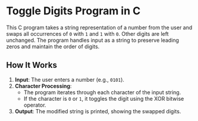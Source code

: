 # Toggle Digits Program in C

This C program takes a string representation of a number from the user and swaps all occurrences of `0` with `1` and `1` with `0`. Other digits are left unchanged. The program handles input as a string to preserve leading zeros and maintain the order of digits.

## How It Works

1. **Input**: The user enters a number (e.g., `0101`).
2. **Character Processing**:
   - The program iterates through each character of the input string.
   - If the character is `0` or `1`, it toggles the digit using the XOR bitwise operator.
3. **Output**: The modified string is printed, showing the swapped digits.
